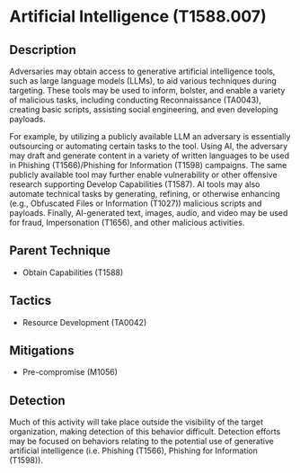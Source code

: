 # Artificial Intelligence (T1588.007)

## Description
Adversaries may obtain access to generative artificial intelligence tools, such as large language models (LLMs), to aid various techniques during targeting. These tools may be used to inform, bolster, and enable a variety of malicious tasks, including conducting Reconnaissance (TA0043), creating basic scripts, assisting social engineering, and even developing payloads. 

For example, by utilizing a publicly available LLM an adversary is essentially outsourcing or automating certain tasks to the tool. Using AI, the adversary may draft and generate content in a variety of written languages to be used in Phishing (T1566)/Phishing for Information (T1598) campaigns. The same publicly available tool may further enable vulnerability or other offensive research supporting Develop Capabilities (T1587). AI tools may also automate technical tasks by generating, refining, or otherwise enhancing (e.g., Obfuscated Files or Information (T1027)) malicious scripts and payloads. Finally, AI-generated text, images, audio, and video may be used for fraud, Impersonation (T1656), and other malicious activities.


## Parent Technique
- Obtain Capabilities (T1588)

## Tactics
- Resource Development (TA0042)

## Mitigations
- Pre-compromise (M1056)

## Detection
Much of this activity will take place outside the visibility of the target organization, making detection of this behavior difficult. Detection efforts may be focused on behaviors relating to the potential use of generative artificial intelligence (i.e. Phishing (T1566), Phishing for Information (T1598)).

